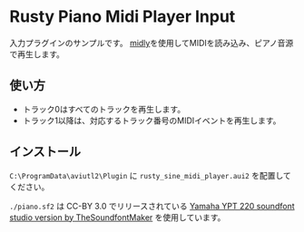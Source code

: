 # Rusty Piano Midi Player Input

入力プラグインのサンプルです。
[midly](https://docs.rs/midly/latest/midly/)を使用してMIDIを読み込み、ピアノ音源で再生します。

## 使い方

- トラック0はすべてのトラックを再生します。
- トラック1以降は、対応するトラック番号のMIDIイベントを再生します。

## インストール

`C:\ProgramData\aviutl2\Plugin` に `rusty_sine_midi_player.aui2` を配置してください。

`./piano.sf2` は CC-BY 3.0 でリリースされている [Yamaha YPT 220 soundfont studio version by TheSoundfontMaker](https://musical-artifacts.com/artifacts/2573) を使用しています。
